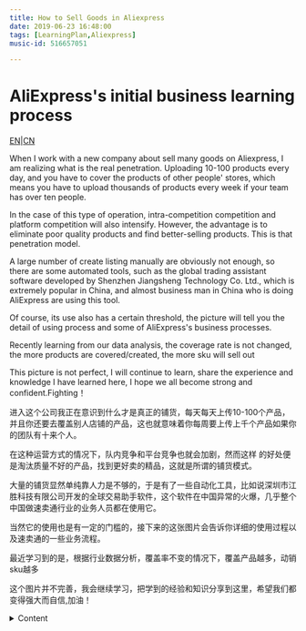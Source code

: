 ```yaml
---
title: How to Sell Goods in Aliexpress
date: 2019-06-23 16:48:00
tags: [LearningPlan,Aliexpress]
music-id: 516657051

---
```


# AliExpress's initial business learning process
[EN](#EN)|[CN](#CN)



<span id="EN">When I work with a new company about sell many goods on Aliexpress, I am realizing what is the real penetration. Uploading 10-100 products every day, and you have to cover the products of other people' stores, which means you have to upload thousands of products every week if your team has over ten people.  

In the case of this type of operation, intra-competition competition and platform competition will also intensify. However, the advantage is to eliminate poor quality products and find better-selling products. This is that penetration model.  

A large number of create listing manually are obviously not enough, so there are some automated tools, such as the global trading assistant software developed by Shenzhen Jiangsheng Technology Co. Ltd., which is extremely popular in China, and almost business man in China who is doing AliExpress are using this tool. 

Of course, its use also has a certain threshold, the picture will tell you the detail of using process and some of AliExpress's business processes.  

Recently learning from our data analysis, the coverage rate is not changed, the more products are covered/created, the more sku will sell out

This picture is not perfect, I will continue to learn, share the experience and knowledge I have learned here, I hope we all become strong and confident.Fighting！


<span id="CN">进入这个公司我正在意识到什么才是真正的铺货，每天每天上传10-100个产品，并且你还要去覆盖别人店铺的产品，这也就意味着你每周要上传上千个产品如果你的团队有十来个人。

在这种运营方式的情况下，队内竞争和平台竞争也就会加剧，然而这样 的好处便是淘汰质量不好的产品，找到更好卖的精品，这就是所谓的铺货模式。

大量的铺货显然单纯靠人力是不够的，于是有了一些自动化工具，比如说深圳市江胜科技有限公司开发的全球交易助手软件，这个软件在中国异常的火爆，几乎整个中国做速卖通行业的业务人员都在使用它。

当然它的使用也是有一定的门槛的，接下来的这张图片会告诉你详细的使用过程以及速卖通的一些业务流程。

最近学习到的是，根据行业数据分析，覆盖率不变的情况下，覆盖产品越多，动销sku越多

这个图片并不完善，我会继续学习，把学到的经验和知识分享到这里，希望我们都变得强大而自信,加油！

<details><summary markdown="span">Content</summary>
# 速卖通

1.从整体团队来看，动销率不变，覆盖越多，动销越大
2.3C在大促时期更容易爆单

## 店铺活动

### 限时折扣

### 全店打折

#### 可以创建20个活动共720小时

### 满减

### 优惠券

### 满包邮

### 店铺互动

## 产品上架

### 主管分配产品SKU

### erp后台获取产品资料

### SMT卖家后台填写资料

### 计算商品利润

产品边际利润表计算涉及表有：

知产违禁总表（每日下载）
每日侵权反馈（每日下载）
公司产品统表（每日下载）
物流属性可发渠道表
限价产品总表（每日下载）


### 产品分入打折促销组（营销分组）

### 产品覆盖

#### 打开全球交易助手

#### 同步自己的店铺数据，导出Excel

#### 获取他人店铺的店铺授权

5574 AliExpress_01155cd451284bfcba0a1f6929ce7ee1

ikmt
AliExpress_671907695fd744a88844d6490be94ccf

mgli
AliExpress_40f25271511b4723ad4f88ec43ab9f8d

jxid
AliExpress_315ad65a1c5b4332a64d6edd5fe0d60b

2124
AliExpress_457aa539d6a54ea2831ddf673c86b969

#### 同步他人店铺的指定产品ID到本地数据库

#### 登入自己店铺选着从其他店铺导入

#### 修改产品价格和部分数据

taey 运费模板ID：712173234


#### 保存为草稿后批量发布

#### 添加产品到营销分组

### 添加虚拟海外仓

#### 打开交易助手，导出产品listingID数据包

#### 打开decode工具分离sku

删除含有虚拟仓的sku

#### 在虚拟仓运费模板中进行试算

#### 获取海外仓上传模板,粘贴价格，库存，sku商家编码到模板后上传

上传库存、价格、sku(海外仓sku)
和原products文件合成新的包含虚拟仓价格的表格
（原products文件和stockprice表格中商品编码最好是清洗过的不含有海外仓sku，这样系统匹配才能完成处理

#### 将生成的新products文件放入数据压缩包中

如果出现错误，请直接修改原products文件中的“价格信息”和“商家编码”这两列，再把修改好的原products文件放入数据包中上传

#### 导入数据包交易助手修改listing运费模板

#### 批量发布产品

在发布产品前，请先修改产品属性的单位“inch” ==> "cm" ，如果你的单位是cm的话

## 违规

有一个满48分店铺将被关闭
商品信息质量违规积分满12分及12分倍数账号将被冻结7天

### 商品信息质量违规

### 知识产权禁限售违规

1)     首次违规扣0分

2)     其后每次重复违规扣6分

3)     累达48分者关闭账号
共9次一般违规机会

### 交易违规及其他

### 知识产权严重违规



(严重违规情况，三次违规者关闭账号)

## 涉及系统

### SMT卖家后台

### SKU库存状态查询

### 老erp订单管理系统

### 新erp系统OA

### 分支主题

## 售中问题

### 处理待发货

请选择升序排序处理订单

#### 直接发货订单

##### 填写发货通知

虚假运单号属平台严重违规行为，请您填写真实有效运单号。在第一次填写完发货通知后的10天内有2次修改机会

###### 追踪号获取

#### 有问题订单

##### 订单类型 

###### 超期未发

###### 审核不通过

##### 操作流程 

###### 线上发货

如果没有特殊产品直接创建
如果有特殊产（不能线上发货），请修改产品中英文名称再创建线上发货订单

###### 国际物流小包获取新的产品追踪号

###### 手动上传新的追踪号 

###### 老erp确认是否审核通过 

###### 填写发货通知

## 产品下架

### 打开交易助手批量导出产品sku

### 使用该工具分离组合sku

### 使用交易助手调sku库存为零
</details>
